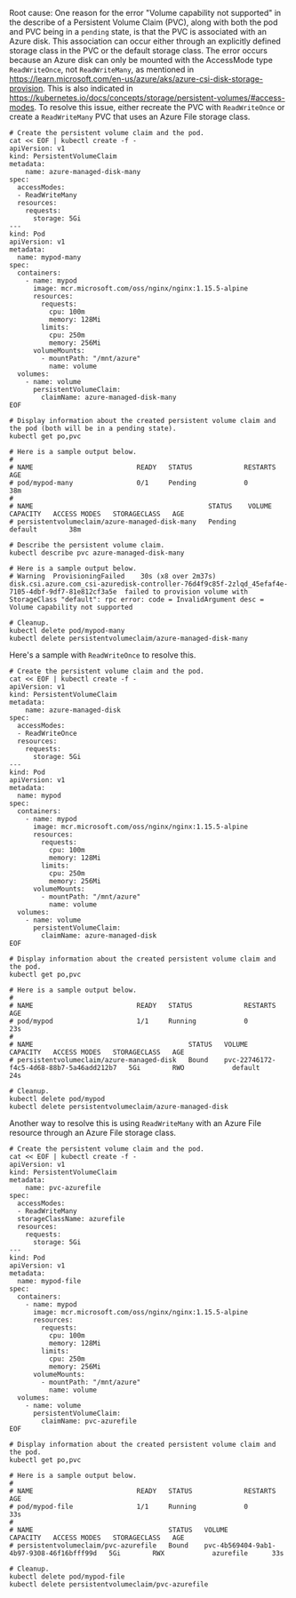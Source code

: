 Root cause: One reason for the error "Volume capability not supported" in the describe of a Persistent Volume Claim (PVC), along with both the pod and PVC being in a `pending` state, is that the PVC is associated with an Azure disk. This association can occur either through an explicitly defined storage class in the PVC or the default storage class. The error occurs because an Azure disk can only be mounted with the AccessMode type `ReadWriteOnce`, not `ReadWriteMany`, as mentioned in https://learn.microsoft.com/en-us/azure/aks/azure-csi-disk-storage-provision. This is also indicated in https://kubernetes.io/docs/concepts/storage/persistent-volumes/#access-modes. To resolve this issue, either recreate the PVC with `ReadWriteOnce` or create a `ReadWriteMany` PVC that uses an Azure File storage class.

```
# Create the persistent volume claim and the pod.
cat << EOF | kubectl create -f -
apiVersion: v1
kind: PersistentVolumeClaim
metadata:
    name: azure-managed-disk-many
spec:
  accessModes:
  - ReadWriteMany
  resources:
    requests:
      storage: 5Gi
---
kind: Pod
apiVersion: v1
metadata:
  name: mypod-many
spec:
  containers:
    - name: mypod
      image: mcr.microsoft.com/oss/nginx/nginx:1.15.5-alpine
      resources:
        requests:
          cpu: 100m
          memory: 128Mi
        limits:
          cpu: 250m
          memory: 256Mi
      volumeMounts:
        - mountPath: "/mnt/azure"
          name: volume
  volumes:
    - name: volume
      persistentVolumeClaim:
        claimName: azure-managed-disk-many
EOF
```

```
# Display information about the created persistent volume claim and the pod (both will be in a pending state).
kubectl get po,pvc

# Here is a sample output below.
#
# NAME                          READY   STATUS             RESTARTS         AGE
# pod/mypod-many                0/1     Pending            0                38m
#
# NAME                                            STATUS    VOLUME   CAPACITY   ACCESS MODES   STORAGECLASS   AGE
# persistentvolumeclaim/azure-managed-disk-many   Pending                                      default        38m
```

```
# Describe the persistent volume claim.
kubectl describe pvc azure-managed-disk-many

# Here is a sample output below.
# Warning  ProvisioningFailed    30s (x8 over 2m37s)   disk.csi.azure.com_csi-azuredisk-controller-76d4f9c85f-2zlqd_45efaf4e-7105-4dbf-9df7-81e812cf3a5e  failed to provision volume with StorageClass "default": rpc error: code = InvalidArgument desc = Volume capability not supported
```

```
# Cleanup.  
kubectl delete pod/mypod-many
kubectl delete persistentvolumeclaim/azure-managed-disk-many
```

Here's a sample with `ReadWriteOnce` to resolve this.

```
# Create the persistent volume claim and the pod.
cat << EOF | kubectl create -f -
apiVersion: v1
kind: PersistentVolumeClaim
metadata:
    name: azure-managed-disk
spec:
  accessModes:
  - ReadWriteOnce
  resources:
    requests:
      storage: 5Gi
---
kind: Pod
apiVersion: v1
metadata:
  name: mypod
spec:
  containers:
    - name: mypod
      image: mcr.microsoft.com/oss/nginx/nginx:1.15.5-alpine
      resources:
        requests:
          cpu: 100m
          memory: 128Mi
        limits:
          cpu: 250m
          memory: 256Mi
      volumeMounts:
        - mountPath: "/mnt/azure"
          name: volume
  volumes:
    - name: volume
      persistentVolumeClaim:
        claimName: azure-managed-disk
EOF
```

```
# Display information about the created persistent volume claim and the pod.
kubectl get po,pvc

# Here is a sample output below.
#
# NAME                          READY   STATUS             RESTARTS         AGE
# pod/mypod                     1/1     Running            0                23s
# 
# NAME                                       STATUS   VOLUME                                     CAPACITY   ACCESS MODES   STORAGECLASS   AGE
# persistentvolumeclaim/azure-managed-disk   Bound    pvc-22746172-f4c5-4d68-88b7-5a46add212b7   5Gi        RWO            default        24s
```

```
# Cleanup.  
kubectl delete pod/mypod
kubectl delete persistentvolumeclaim/azure-managed-disk
```

Another way to resolve this is using `ReadWriteMany` with an Azure File resource through an Azure File storage class.

```
# Create the persistent volume claim and the pod.
cat << EOF | kubectl create -f -
apiVersion: v1
kind: PersistentVolumeClaim
metadata:
    name: pvc-azurefile
spec:
  accessModes:
  - ReadWriteMany
  storageClassName: azurefile
  resources:
    requests:
      storage: 5Gi
---
kind: Pod
apiVersion: v1
metadata:
  name: mypod-file
spec:
  containers:
    - name: mypod
      image: mcr.microsoft.com/oss/nginx/nginx:1.15.5-alpine
      resources:
        requests:
          cpu: 100m
          memory: 128Mi
        limits:
          cpu: 250m
          memory: 256Mi
      volumeMounts:
        - mountPath: "/mnt/azure"
          name: volume
  volumes:
    - name: volume
      persistentVolumeClaim:
        claimName: pvc-azurefile
EOF
```

```
# Display information about the created persistent volume claim and the pod.
kubectl get po,pvc

# Here is a sample output below.
#
# NAME                          READY   STATUS             RESTARTS         AGE
# pod/mypod-file                1/1     Running            0                33s
# 
# NAME                                  STATUS   VOLUME                                     CAPACITY   ACCESS MODES   STORAGECLASS   AGE
# persistentvolumeclaim/pvc-azurefile   Bound    pvc-4b569404-9ab1-4b97-9308-46f16bfff99d   5Gi        RWX            azurefile      33s
```

```
# Cleanup.  
kubectl delete pod/mypod-file
kubectl delete persistentvolumeclaim/pvc-azurefile
```
